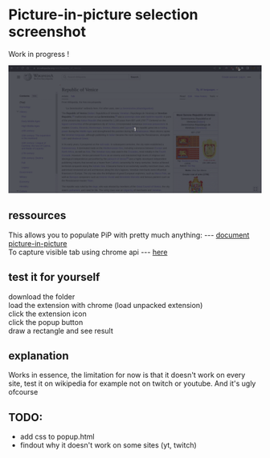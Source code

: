 # Picture-in-picture selection screenshot

Work in progress !

![Alt Text](usage.gif)

## ressources

This allows you to populate PiP with pretty much anything: --- [document picture-in-picture](https://wicg.github.io/document-picture-in-picture/)  
To capture visible tab using chrome api --- [here](https://developer.chrome.com/docs/extensions/reference/api/tabs?hl=fr#method-captureVisibleTab)

## test it for yourself

download the folder  
load the extension with chrome (load unpacked extension)  
click the extension icon  
click the popup button  
draw a rectangle and see result

## explanation

Works in essence, the limitation for now is that it doesn't work on every  
site, test it on wikipedia for example not on twitch or youtube.
And it's ugly ofcourse

## TODO:

- add css to popup.html
- findout why it doesn't work on some sites (yt, twitch)